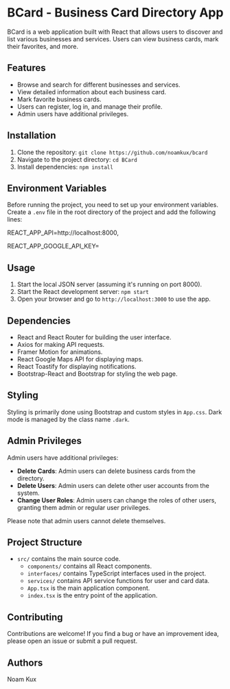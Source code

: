 # BCard - Business Card Directory App

BCard is a web application built with React that allows users to discover and list various businesses and services. Users can view business cards, mark their favorites, and more.

## Features

- Browse and search for different businesses and services.
- View detailed information about each business card.
- Mark favorite business cards.
- Users can register, log in, and manage their profile.
- Admin users have additional privileges.

## Installation

1. Clone the repository: `git clone https://github.com/noamkux/bcard`
2. Navigate to the project directory: `cd BCard`
3. Install dependencies: `npm install`

## Environment Variables

Before running the project, you need to set up your environment variables. Create a `.env` file in the root directory of the project and add the following lines:

REACT_APP_API=http://localhost:8000,

REACT_APP_GOOGLE_API_KEY=


## Usage

1. Start the local JSON server (assuming it's running on port 8000).
2. Start the React development server: `npm start`
3. Open your browser and go to `http://localhost:3000` to use the app.

## Dependencies

- React and React Router for building the user interface.
- Axios for making API requests.
- Framer Motion for animations.
- React Google Maps API for displaying maps.
- React Toastify for displaying notifications.
- Bootstrap-React and Bootstrap for styling the web page.

## Styling

Styling is primarily done using Bootstrap and custom styles in `App.css`. Dark mode is managed by the class name `.dark`.

## Admin Privileges

Admin users have additional privileges:
- **Delete Cards**: Admin users can delete business cards from the directory.
- **Delete Users**: Admin users can delete other user accounts from the system.
- **Change User Roles**: Admin users can change the roles of other users, granting them admin or regular user privileges.

Please note that admin users cannot delete themselves.

## Project Structure

- `src/` contains the main source code.
  - `components/` contains all React components.
  - `interfaces/` contains TypeScript interfaces used in the project.
  - `services/` contains API service functions for user and card data.
  - `App.tsx` is the main application component.
  - `index.tsx` is the entry point of the application.

## Contributing

Contributions are welcome! If you find a bug or have an improvement idea, please open an issue or submit a pull request.

## Authors

Noam Kux

